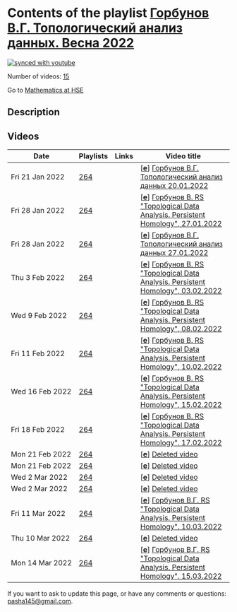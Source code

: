 # Contents of the playlist [Горбунов В.Г. Топологический анализ данных. Весна 2022](https://www.youtube.com/playlist?list=PLq3E5oubNNoAhStWZNUacUDLT0fOOBBik)

[![synced with youtube](https://img.shields.io/github/last-commit/mathphysschool/mathphysschool.github.io/autoupdate1?label=synced%20with%20youtube)](https://github.com/mathphysschool/mathphysschool.github.io/commits/autoupdate1)

Number of videos: [15](#videos)

Go to [Mathematics at HSE](../README.md)

## Description



## Videos

|Date|Playlists|Links|Video title|
|---|---|---|---|
| Fri&nbsp;21&nbsp;Jan&nbsp;2022 | [264](../playlists/264 "Горбунов В.Г. Топологический анализ данных. Весна 2022") |  | [[**e**](https://studio.youtube.com/video/1Sp_sz9Dogs/edit "Edit")] [Горбунов В.Г. Топологический анализ данных  20.01.2022](https://www.youtube.com/watch?v=1Sp_sz9Dogs&list=PLq3E5oubNNoAhStWZNUacUDLT0fOOBBik) |
| Fri&nbsp;28&nbsp;Jan&nbsp;2022 | [264](../playlists/264 "Горбунов В.Г. Топологический анализ данных. Весна 2022") |  | [[**e**](https://studio.youtube.com/video/uT-hxehK2BI/edit "Edit")] [Горбунов В.  RS &#34;Topological Data Analysis. Persistent Homology&#34;, 27.01.2022](https://www.youtube.com/watch?v=uT-hxehK2BI&list=PLq3E5oubNNoAhStWZNUacUDLT0fOOBBik) |
| Fri&nbsp;28&nbsp;Jan&nbsp;2022 | [264](../playlists/264 "Горбунов В.Г. Топологический анализ данных. Весна 2022") |  | [[**e**](https://studio.youtube.com/video/JTX3RQjPc4Y/edit "Edit")] [Горбунов В.Г. Топологический анализ данных  27.01.2022](https://www.youtube.com/watch?v=JTX3RQjPc4Y&list=PLq3E5oubNNoAhStWZNUacUDLT0fOOBBik) |
| Thu&nbsp;3&nbsp;Feb&nbsp;2022 | [264](../playlists/264 "Горбунов В.Г. Топологический анализ данных. Весна 2022") |  | [[**e**](https://studio.youtube.com/video/wxkyYwTLXzc/edit "Edit")] [Горбунов В.  RS &#34;Topological Data Analysis. Persistent Homology&#34;, 03.02.2022](https://www.youtube.com/watch?v=wxkyYwTLXzc&list=PLq3E5oubNNoAhStWZNUacUDLT0fOOBBik) |
| Wed&nbsp;9&nbsp;Feb&nbsp;2022 | [264](../playlists/264 "Горбунов В.Г. Топологический анализ данных. Весна 2022") |  | [[**e**](https://studio.youtube.com/video/LEarW-3Wzdw/edit "Edit")] [Горбунов В.  RS &#34;Topological Data Analysis. Persistent Homology&#34;, 08.02.2022](https://www.youtube.com/watch?v=LEarW-3Wzdw&list=PLq3E5oubNNoAhStWZNUacUDLT0fOOBBik) |
| Fri&nbsp;11&nbsp;Feb&nbsp;2022 | [264](../playlists/264 "Горбунов В.Г. Топологический анализ данных. Весна 2022") |  | [[**e**](https://studio.youtube.com/video/FXmCRbd9Syw/edit "Edit")] [Горбунов В.  RS &#34;Topological Data Analysis. Persistent Homology&#34;, 10.02.2022](https://www.youtube.com/watch?v=FXmCRbd9Syw&list=PLq3E5oubNNoAhStWZNUacUDLT0fOOBBik) |
| Wed&nbsp;16&nbsp;Feb&nbsp;2022 | [264](../playlists/264 "Горбунов В.Г. Топологический анализ данных. Весна 2022") |  | [[**e**](https://studio.youtube.com/video/760CgaL00Lc/edit "Edit")] [Горбунов В.  RS &#34;Topological Data Analysis. Persistent Homology&#34;, 15.02.2022](https://www.youtube.com/watch?v=760CgaL00Lc&list=PLq3E5oubNNoAhStWZNUacUDLT0fOOBBik) |
| Fri&nbsp;18&nbsp;Feb&nbsp;2022 | [264](../playlists/264 "Горбунов В.Г. Топологический анализ данных. Весна 2022") |  | [[**e**](https://studio.youtube.com/video/E7yHp4SaAY8/edit "Edit")] [Горбунов В.  RS &#34;Topological Data Analysis. Persistent Homology&#34;.   17.02.2022](https://www.youtube.com/watch?v=E7yHp4SaAY8&list=PLq3E5oubNNoAhStWZNUacUDLT0fOOBBik) |
| Mon&nbsp;21&nbsp;Feb&nbsp;2022 | [264](../playlists/264 "Горбунов В.Г. Топологический анализ данных. Весна 2022") |  | [[**e**](https://studio.youtube.com/video/IaVv6A7k01g/edit "Edit")] [Deleted video](https://www.youtube.com/watch?v=IaVv6A7k01g&list=PLq3E5oubNNoAhStWZNUacUDLT0fOOBBik "This video is unavailable.") |
| Mon&nbsp;21&nbsp;Feb&nbsp;2022 | [264](../playlists/264 "Горбунов В.Г. Топологический анализ данных. Весна 2022") |  | [[**e**](https://studio.youtube.com/video/Xlk1Du8-p_0/edit "Edit")] [Deleted video](https://www.youtube.com/watch?v=Xlk1Du8-p_0&list=PLq3E5oubNNoAhStWZNUacUDLT0fOOBBik "This video is unavailable.") |
| Wed&nbsp;2&nbsp;Mar&nbsp;2022 | [264](../playlists/264 "Горбунов В.Г. Топологический анализ данных. Весна 2022") |  | [[**e**](https://studio.youtube.com/video/-dQ1hAli_fM/edit "Edit")] [Deleted video](https://www.youtube.com/watch?v=-dQ1hAli_fM&list=PLq3E5oubNNoAhStWZNUacUDLT0fOOBBik "This video is unavailable.") |
| Wed&nbsp;2&nbsp;Mar&nbsp;2022 | [264](../playlists/264 "Горбунов В.Г. Топологический анализ данных. Весна 2022") |  | [[**e**](https://studio.youtube.com/video/Yp76LuNNtB8/edit "Edit")] [Deleted video](https://www.youtube.com/watch?v=Yp76LuNNtB8&list=PLq3E5oubNNoAhStWZNUacUDLT0fOOBBik "This video is unavailable.") |
| Fri&nbsp;11&nbsp;Mar&nbsp;2022 | [264](../playlists/264 "Горбунов В.Г. Топологический анализ данных. Весна 2022") |  | [[**e**](https://studio.youtube.com/video/e3aqkKcVYOM/edit "Edit")] [Горбунов В.Г. RS &#34;Topological Data Analysis. Persistent Homology&#34;. 10.03.2022](https://www.youtube.com/watch?v=e3aqkKcVYOM&list=PLq3E5oubNNoAhStWZNUacUDLT0fOOBBik) |
| Thu&nbsp;10&nbsp;Mar&nbsp;2022 | [264](../playlists/264 "Горбунов В.Г. Топологический анализ данных. Весна 2022") |  | [[**e**](https://studio.youtube.com/video/UcK9xmJv0fM/edit "Edit")] [Deleted video](https://www.youtube.com/watch?v=UcK9xmJv0fM&list=PLq3E5oubNNoAhStWZNUacUDLT0fOOBBik "This video is unavailable.") |
| Mon&nbsp;14&nbsp;Mar&nbsp;2022 | [264](../playlists/264 "Горбунов В.Г. Топологический анализ данных. Весна 2022") |  | [[**e**](https://studio.youtube.com/video/qs4MHdm7TBw/edit "Edit")] [Горбунов В.Г. RS &#34;Topological Data Analysis. Persistent Homology&#34;. 15.03.2022](https://www.youtube.com/watch?v=qs4MHdm7TBw&list=PLq3E5oubNNoAhStWZNUacUDLT0fOOBBik) |


 If you want to ask to update this page, or have any comments or questions: <pasha145@gmail.com>.